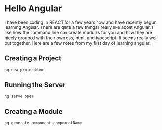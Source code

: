 # Hello Angular
I have been coding in REACT for a few years now and have recently begun learning Angular.  There are quite a few things I really like about Angular.  I like how the command line can create modules for you and how they are nicely grouped with their own css, html, and typescript.  It seems really well put together.  Here are a few notes from my first day of learning angular.  

## Creating a Project
```bash
ng new projectName
```

## Running the Server
```bash
ng serve open
```

## Creating a Module
```bash
ng generate component componentName
```
